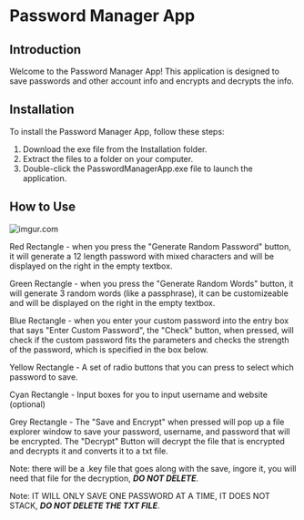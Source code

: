 # Password Manager App

## Introduction

Welcome to the Password Manager App! This application is designed to save passwords and other account info and encrypts and decrypts the info.

## Installation

To install the Password Manager App, follow these steps:

1. Download the exe file from the Installation folder.
2. Extract the files to a folder on your computer.
3. Double-click the PasswordManagerApp.exe file to launch the application.

## How to Use

![imgur.com](http://i.imgur.com/GBIsNRV.jpg)

Red Rectangle - when you press the "Generate Random Password" button, it will generate a 12 length password with mixed characters and will be displayed on the right in                   the empty textbox.

Green Rectangle - when you press the "Generate Random Words" button, it will generate 3 random words (like a passphrase), it can be customizeable and will be displayed                     on the right in the empty textbox.

Blue Rectangle - when you enter your custom password into the entry box that says "Enter Custom Password", the "Check" button, when pressed, will check if the custom                      password fits the parameters and checks the strength of the password, which is specified in the box below.

Yellow Rectangle - A set of radio buttons that you can press to select which password to save.

Cyan Rectangle - Input boxes for you to input username and website (optional)

Grey Rectangle - The "Save and Encrypt" when pressed will pop up a file explorer window to save your password, username, and password that will be encrypted. 
                 The "Decrypt" Button will decrypt the file that is encrypted and decrypts it and converts it to a txt file.
                 
Note: there will be a .key file that goes along with the save, ingore it, you will need that file for the decryption, ***DO NOT DELETE***.

Note: IT WILL ONLY SAVE ONE PASSWORD AT A TIME, IT DOES NOT STACK, ***DO NOT DELETE THE TXT FILE***.


